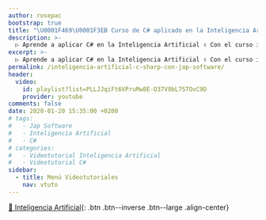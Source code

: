 ```yaml
---
author: rosepac
bootstrap: true
title: "\U0001F469‍\U0001F3EB Curso de C# aplicado en la Inteligencia Artificial con Jap Software"
description: >-
  ▷ Aprende a aplicar C# en la Inteligencia Artificial ✌️ Con el curso impartido por Jap Software
excerpt: >-
  ▷ Aprende a aplicar C# en la Inteligencia Artificial ✌️ Con el curso impartido por Jap Software
permalink: /inteligencia-artificial-c-sharp-con-jap-software/
header:
  video:
    id: playlist?list=PLLJJqiFt6VPruMw8E-O37V9bL7STOvC9D
    provider: youtube
comments: false
date: 2020-01-20 15:35:00 +0200
# tags:
#   - Jap Software
#   - Inteligencia Artificial
#   - C#
# categories:
#   - Videotutorial Inteligencia Artificial
#   - Videotutorial C#
sidebar:
  - title: Menú Videotutoriales
    nav: vtuto
---
```


[🤖 Inteligencia Artificial](/cursos-tecnologia/#inteligencia-artificial){: .btn .btn--inverse .btn--large .align-center}
